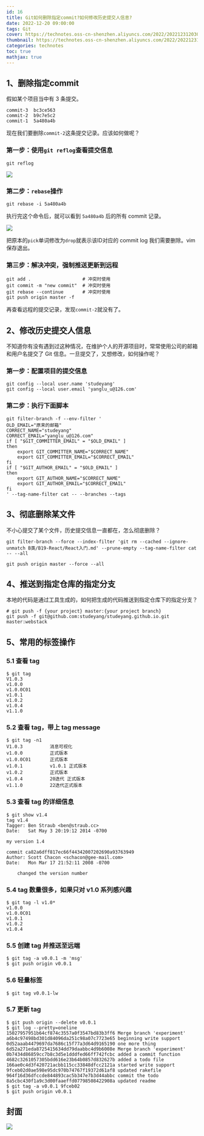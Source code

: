 ```yaml
---
id: 16
title: Git如何删除指定commit?如何修改历史提交人信息?
date: 2022-12-20 09:00:00
tags: Git
cover: https://technotes.oss-cn-shenzhen.aliyuncs.com/2022/202212312030150.jpg
thumbnail: https://technotes.oss-cn-shenzhen.aliyuncs.com/2022/202212312030150.jpg
categories: technotes
toc: true
mathjax: true
---
```


## 1、删除指定commit

假如某个项目当中有 3 条提交。
<!-- more -->
```
commit-3  bc3ce563
commit-2  b9c7e5c2
commit-1  5a480a4b
```

现在我们要删除`commit-2`这条提交记录。应该如何做呢？

### 第一步：使用`git reflog`查看提交信息

```
git reflog
```

![](https://technotes.oss-cn-shenzhen.aliyuncs.com/2022/image-20221122164046629.png)

### 第二步：`rebase`操作

```
git rebase -i 5a480a4b
```

执行完这个命令后，就可以看到 `5a480a4b` 后的所有 commit 记录。

![](https://technotes.oss-cn-shenzhen.aliyuncs.com/2022/image-20221122164151329.png)

把原本的`pick`单词修改为`drop`就表示该ID对应的 commit log 我们需要删除。vim 保存退出。

### 第三步：解决冲突，强制推送更新到远程

```
git add .                   # 冲突时使用
git commit -m "new commit"  # 冲突时使用
git rebase --continue       # 冲突时使用
git push origin master -f
```

再查看远程的提交记录，发现`commit-2`就没有了。

## 2、修改历史提交人信息

不知道你有没有遇到过这种情况，在维护个人的开源项目时，常常使用公司的邮箱和用户名提交了 Git 信息。一旦提交了，又想修改，如何操作呢？

### 第一步：配置项目的提交信息

```
git config --local user.name 'studeyang'
git config --local user.email 'yanglu_u@126.com'
```

### 第二步：执行下面脚本

```
git filter-branch -f --env-filter '
OLD_EMAIL="原来的邮箱"
CORRECT_NAME="studeyang"
CORRECT_EMAIL="yanglu_u@126.com"
if [ "$GIT_COMMITTER_EMAIL" = "$OLD_EMAIL" ]
then
    export GIT_COMMITTER_NAME="$CORRECT_NAME"
    export GIT_COMMITTER_EMAIL="$CORRECT_EMAIL"
fi
if [ "$GIT_AUTHOR_EMAIL" = "$OLD_EMAIL" ]
then
    export GIT_AUTHOR_NAME="$CORRECT_NAME"
    export GIT_AUTHOR_EMAIL="$CORRECT_EMAIL"
fi
' --tag-name-filter cat -- --branches --tags
```

## 3、彻底删除某文件

不小心提交了某个文件，历史提交信息一直都在，怎么彻底删除？

```
git filter-branch --force --index-filter 'git rm --cached --ignore-unmatch B类/B19-React/React入门.md' --prune-empty --tag-name-filter cat -- --all

git push origin master --force --all
```

## 4、推送到指定仓库的指定分支

本地的代码是通过工具生成的，如何把生成的代码推送到指定仓库下的指定分支？

```
# git push -f {your project} master:{your project branch}
git push -f git@github.com:studeyang/studeyang.github.io.git master:webstack
```

## 5、常用的标签操作

### 5.1 查看 tag

```shell
$ git tag
V1.0.3
v1.0.0
v1.0.0C01
v1.0.1
v1.0.2
v1.0.4
v1.1.0
```

### 5.2 查看 tag，带上 tag message

```shell
$ git tag -n1
V1.0.3          消息可视化
v1.0.0          正式版本
v1.0.0C01       正式版本
v1.0.1          v1.0.1 正式版本
v1.0.2          正式版本
v1.0.4          20迭代 正式版本
v1.1.0          22迭代正式版本
```

### 5.3 查看 tag 的详细信息

```shell
$ git show v1.4
tag v1.4
Tagger: Ben Straub <ben@straub.cc>
Date:   Sat May 3 20:19:12 2014 -0700

my version 1.4

commit ca82a6dff817ec66f44342007202690a93763949
Author: Scott Chacon <schacon@gee-mail.com>
Date:   Mon Mar 17 21:52:11 2008 -0700

    changed the version number
```

### 5.4 tag 数量很多，如果只对 v1.0 系列感兴趣

```shell
$ git tag -l v1.0*
v1.0.0
v1.0.0C01
v1.0.1
v1.0.2
v1.0.4
```

### 5.5 创建 tag 并推送至远端

```shell
$ git tag -a v0.0.1 -m 'msg'
$ git push origin v0.0.1
```

### 5.6 轻量标签

```shell
$ git tag v0.0.1-lw
```

### 5.7 更新 tag

```shell
$ git push origin --delete v0.0.1
$ git log --pretty=oneline
15027957951b64cf874c3557a0f3547bd83b3ff6 Merge branch 'experiment'
a6b4c97498bd301d84096da251c98a07c7723e65 beginning write support
0d52aaab4479697da7686c15f77a3d64d9165190 one more thing
6d52a271eda8725415634dd79daabbc4d9b6008e Merge branch 'experiment'
0b7434d86859cc7b8c3d5e1dddfed66ff742fcbc added a commit function
4682c3261057305bdd616e23b64b0857d832627b added a todo file
166ae0c4d3f420721acbb115cc33848dfcc2121a started write support
9fceb02d0ae598e95dc970b74767f19372d61af8 updated rakefile
964f16d36dfccde844893cac5b347e7b3d44abbc commit the todo
8a5cbc430f1a9c3d00faaeffd07798508422908a updated readme
$ git tag -a v0.0.1 9fceb02
$ git push origin v0.0.1
```

## 封面

![](https://technotes.oss-cn-shenzhen.aliyuncs.com/2022/202212312030150.jpg)